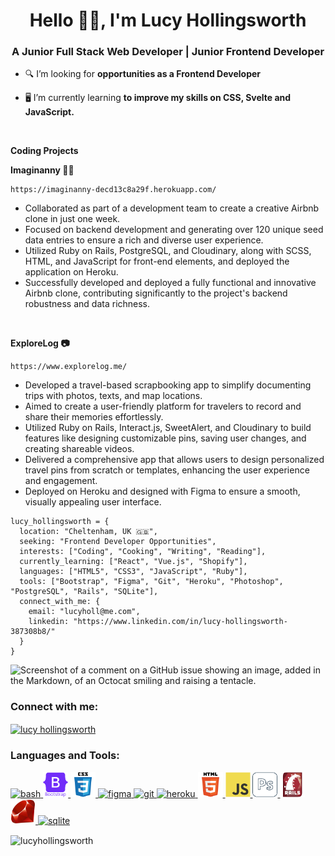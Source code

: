 <h1 align="center">Hello 🧙‍♀️, I'm Lucy Hollingsworth</h1>
<h3 align="center">A Junior Full Stack Web Developer | Junior Frontend Developer</h3>

- 🔍 I’m looking for **opportunities as a Frontend Developer**

- 🖥 I’m currently learning **to improve my skills on CSS, Svelte and JavaScript.**
<br>

  **Coding Projects**

  **Imaginanny 👨‍🍼**
  ```
  https://imaginanny-decd13c8a29f.herokuapp.com/
  ```
-  Collaborated as part of a development team to create a creative Airbnb clone in just one week.
-  Focused on backend development and generating over 120 unique seed data entries to ensure a rich and diverse user experience.
-  Utilized Ruby on Rails, PostgreSQL, and Cloudinary, along with SCSS, HTML, and JavaScript for front-end elements, and deployed the application on Heroku.
-  Successfully developed and deployed a fully functional and innovative Airbnb clone, contributing significantly to the project's backend robustness and data richness.

 <br>
 
  **ExploreLog 📷**
  ```
  https://www.explorelog.me/
  ```
-  Developed a travel-based scrapbooking app to simplify documenting trips with photos, texts, and map locations.
-  Aimed to create a user-friendly platform for travelers to record and share their memories effortlessly.
-  Utilized Ruby on Rails, Interact.js, SweetAlert, and Cloudinary to build features like designing customizable pins, saving user changes, and creating shareable videos.
-  Delivered a comprehensive app that allows users to design personalized travel pins from scratch or templates, enhancing the user experience and engagement.
-  Deployed on Heroku and designed with Figma to ensure a smooth, visually appealing user interface.

```
lucy_hollingsworth = {
  location: "Cheltenham, UK 🇬🇧",
  seeking: "Frontend Developer Opportunities",
  interests: ["Coding", "Cooking", "Writing", "Reading"],
  currently_learning: ["React", "Vue.js", "Shopify"],
  languages: ["HTML5", "CSS3", "JavaScript", "Ruby"],
  tools: ["Bootstrap", "Figma", "Git", "Heroku", "Photoshop", "PostgreSQL", "Rails", "SQLite"],
  connect_with_me: {
    email: "lucyholl@me.com",
    linkedin: "https://www.linkedin.com/in/lucy-hollingsworth-387308b8/"
  }
}
```
![Screenshot of a comment on a GitHub issue showing an image, added in the Markdown, of an Octocat smiling and raising a tentacle.](https://miro.medium.com/v2/resize:fit:1400/0*eaKfiilhP8zMKLfV)
  
<h3 align="left">Connect with me:</h3>
<p align="left">
<a href="https://linkedin.com/in/lucy hollingsworth" target="blank"><img align="center" src="https://raw.githubusercontent.com/rahuldkjain/github-profile-readme-generator/master/src/images/icons/Social/linked-in-alt.svg" alt="lucy hollingsworth" height="30" width="40" /></a>
</p>

<h3 align="left">Languages and Tools:</h3>
<p align="left"> <a href="https://www.gnu.org/software/bash/" target="_blank" rel="noreferrer"> <img src="https://www.vectorlogo.zone/logos/gnu_bash/gnu_bash-icon.svg" alt="bash" width="40" height="40"/> </a> <a href="https://getbootstrap.com" target="_blank" rel="noreferrer"> <img src="https://raw.githubusercontent.com/devicons/devicon/master/icons/bootstrap/bootstrap-plain-wordmark.svg" alt="bootstrap" width="40" height="40"/> </a> <a href="https://www.w3schools.com/css/" target="_blank" rel="noreferrer"> <img src="https://raw.githubusercontent.com/devicons/devicon/master/icons/css3/css3-original-wordmark.svg" alt="css3" width="40" height="40"/> </a> <a href="https://www.figma.com/" target="_blank" rel="noreferrer"> <img src="https://www.vectorlogo.zone/logos/figma/figma-icon.svg" alt="figma" width="40" height="40"/> </a> <a href="https://git-scm.com/" target="_blank" rel="noreferrer"> <img src="https://www.vectorlogo.zone/logos/git-scm/git-scm-icon.svg" alt="git" width="40" height="40"/> </a> <a href="https://heroku.com" target="_blank" rel="noreferrer"> <img src="https://www.vectorlogo.zone/logos/heroku/heroku-icon.svg" alt="heroku" width="40" height="40"/> </a> <a href="https://www.w3.org/html/" target="_blank" rel="noreferrer"> <img src="https://raw.githubusercontent.com/devicons/devicon/master/icons/html5/html5-original-wordmark.svg" alt="html5" width="40" height="40"/> </a> <a href="https://developer.mozilla.org/en-US/docs/Web/JavaScript" target="_blank" rel="noreferrer"> <img src="https://raw.githubusercontent.com/devicons/devicon/master/icons/javascript/javascript-original.svg" alt="javascript" width="40" height="40"/> </a> <a href="https://www.photoshop.com/en" target="_blank" rel="noreferrer"> <img src="https://raw.githubusercontent.com/devicons/devicon/master/icons/photoshop/photoshop-line.svg" alt="photoshop" width="40" height="40"/> </a> <a href="https://rubyonrails.org" target="_blank" rel="noreferrer"> <img src="https://raw.githubusercontent.com/devicons/devicon/master/icons/rails/rails-original-wordmark.svg" alt="rails" width="40" height="40"/> </a> <a href="https://www.ruby-lang.org/en/" target="_blank" rel="noreferrer"> <img src="https://raw.githubusercontent.com/devicons/devicon/master/icons/ruby/ruby-original.svg" alt="ruby" width="40" height="40"/> </a> <a href="https://www.sqlite.org/" target="_blank" rel="noreferrer"> <img src="https://www.vectorlogo.zone/logos/sqlite/sqlite-icon.svg" alt="sqlite" width="40" height="40"/> </a> </p>

<p><img align="center" src="https://github-readme-stats.vercel.app/api/top-langs?username=lucyhollingsworth&show_icons=true&locale=en&layout=compact" alt="lucyhollingsworth" /></p>
